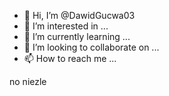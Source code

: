 - 👋 Hi, I’m @DawidGucwa03
- 👀 I’m interested in ...
- 🌱 I’m currently learning ...
- 💞️ I’m looking to collaborate on ...
- 📫 How to reach me ...

<!---
DawidGucwa03/DawidGucwa03 is a ✨ special ✨ repository because its `README.md` (this file) appears on your GitHub profile.
You can click the Preview link to take a look at your changes.
--->

no niezle
